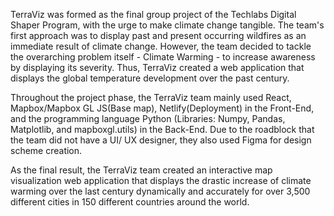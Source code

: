 TerraViz was formed as the final group project of the Techlabs Digital Shaper Program, with the urge to make climate change tangible. The team's first approach was to display past and present occurring wildfires as an immediate result of climate change. However, the team decided to tackle the overarching problem itself - Climate Warming - to increase awareness by displaying its severity. Thus, TerraViz created a web application that displays the global temperature development over the past century.

Throughout the project phase, the TerraViz team mainly used React, Mapbox/Mapbox GL JS(Base map), Netlify(Deployment) in the Front-End, and the programming language Python (Libraries: Numpy, Pandas, Matplotlib, and mapboxgl.utils) in the Back-End. Due to the roadblock that the team did not have a UI/ UX designer, they also used Figma for design scheme creation.

As the final result, the TerraViz team created an interactive map visualization web application that displays the drastic increase of climate warming over the last century dynamically and accurately for over 3,500 different cities in 150 different countries around the world.
